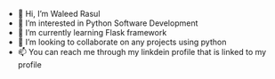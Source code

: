 - 👋 Hi, I’m Waleed Rasul
- 👀 I’m interested in Python Software Development
- 🌱 I’m currently learning Flask framework
- 💞️ I’m looking to collaborate on any projects using python 
- 📫 You can reach me through my linkdein profile that is linked to my profile

<!---
WaleedRasul/WaleedRasul is a ✨ special ✨ repository because its `README.md` (this file) appears on your GitHub profile.
You can click the Preview link to take a look at your changes.
--->
